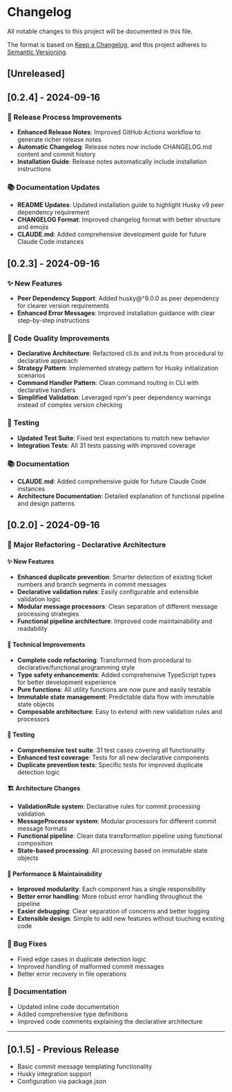 # Changelog

All notable changes to this project will be documented in this file.

The format is based on [Keep a Changelog](https://keepachangelog.com/en/1.0.0/),
and this project adheres to [Semantic Versioning](https://semver.org/spec/v2.0.0.html).

## [Unreleased]

## [0.2.4] - 2024-09-16

### 🚀 Release Process Improvements
- **Enhanced Release Notes**: Improved GitHub Actions workflow to generate richer release notes
- **Automatic Changelog**: Release notes now include CHANGELOG.md content and commit history
- **Installation Guide**: Release notes automatically include installation instructions

### 📚 Documentation Updates
- **README Updates**: Updated installation guide to highlight Husky v9 peer dependency requirement
- **CHANGELOG Format**: Improved changelog format with better structure and emojis
- **CLAUDE.md**: Added comprehensive development guide for future Claude Code instances

## [0.2.3] - 2024-09-16

### ✨ New Features
- **Peer Dependency Support**: Added husky@^9.0.0 as peer dependency for clearer version requirements
- **Enhanced Error Messages**: Improved installation guidance with clear step-by-step instructions

### 🔧 Code Quality Improvements
- **Declarative Architecture**: Refactored cli.ts and init.ts from procedural to declarative approach
- **Strategy Pattern**: Implemented strategy pattern for Husky initialization scenarios
- **Command Handler Pattern**: Clean command routing in CLI with declarative handlers
- **Simplified Validation**: Leveraged npm's peer dependency warnings instead of complex version checking

### 🧪 Testing
- **Updated Test Suite**: Fixed test expectations to match new behavior
- **Integration Tests**: All 31 tests passing with improved coverage

### 📚 Documentation
- **CLAUDE.md**: Added comprehensive guide for future Claude Code instances
- **Architecture Documentation**: Detailed explanation of functional pipeline and design patterns

## [0.2.0] - 2024-09-16

### 🎉 Major Refactoring - Declarative Architecture

#### ✨ New Features
- **Enhanced duplicate prevention**: Smarter detection of existing ticket numbers and branch segments in commit messages
- **Declarative validation rules**: Easily configurable and extensible validation logic
- **Modular message processors**: Clean separation of different message processing strategies
- **Functional pipeline architecture**: Improved code maintainability and readability

#### 🔧 Technical Improvements
- **Complete code refactoring**: Transformed from procedural to declarative/functional programming style
- **Type safety enhancements**: Added comprehensive TypeScript types for better development experience
- **Pure functions**: All utility functions are now pure and easily testable
- **Immutable state management**: Predictable data flow with immutable state objects
- **Composable architecture**: Easy to extend with new validation rules and processors

#### 🧪 Testing
- **Comprehensive test suite**: 31 test cases covering all functionality
- **Enhanced test coverage**: Tests for all new declarative components
- **Duplicate prevention tests**: Specific tests for improved duplicate detection logic

#### 🏗️ Architecture Changes
- **ValidationRule system**: Declarative rules for commit processing validation
- **MessageProcessor system**: Modular processors for different commit message formats
- **Functional pipeline**: Clean data transformation pipeline using functional composition
- **State-based processing**: All processing based on immutable state objects

#### 🚀 Performance & Maintainability
- **Improved modularity**: Each component has a single responsibility
- **Better error handling**: More robust error handling throughout the pipeline
- **Easier debugging**: Clear separation of concerns and better logging
- **Extensible design**: Simple to add new features without touching existing code

### 🐛 Bug Fixes
- Fixed edge cases in duplicate detection logic
- Improved handling of malformed commit messages
- Better error recovery in file operations

### 📝 Documentation
- Updated inline code documentation
- Added comprehensive type definitions
- Improved code comments explaining the declarative architecture

---

## [0.1.5] - Previous Release
- Basic commit message templating functionality
- Husky integration support
- Configuration via package.json